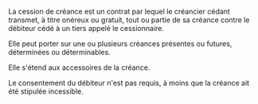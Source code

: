 La cession de créance est un contrat par lequel le créancier cédant transmet, à titre onéreux ou gratuit, tout ou partie de sa créance contre le débiteur cédé à un tiers appelé le cessionnaire. 


  

 Elle peut porter sur une ou plusieurs créances présentes ou futures, déterminées ou déterminables. 


  

 Elle s'étend aux accessoires de la créance. 


  

 Le consentement du débiteur n'est pas requis, à moins que la créance ait été stipulée incessible. 

